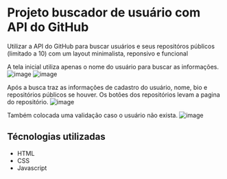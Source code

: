 # Projeto buscador de usuário com API do GitHub
Utilizar a API do GitHub para buscar usuários e seus repositóros públicos (limitado a 10) com um layout minimalista, reponsivo e funcional

A tela inicial utiliza apenas o nome do usuário para buscar as informações.
![image](https://github.com/fernandohsf/BuscadorGit/assets/17659168/81f71f34-21ab-48f1-8399-4da3aabf2e39)
![image](https://github.com/fernandohsf/BuscadorGit/assets/17659168/595c078a-2e3e-42d9-8fae-d365c1931aac)

Após a busca traz as informações de cadastro do usuário, nome, bio e repositórios públicos se houver. Os botões dos repositórios levam a pagina do repositório.
![image](https://github.com/fernandohsf/BuscadorUsuariosGit/assets/17659168/9657fbe3-d4b8-4502-a48b-4112aa86dde5)

Também colocada uma validação caso o usuário não exista.
![image](https://github.com/fernandohsf/BuscadorUsuariosGit/assets/17659168/439a9df2-1f2b-4462-9363-0e75fc6d06ed)

## Técnologias utilizadas
  - HTML
  - CSS
  - Javascript
